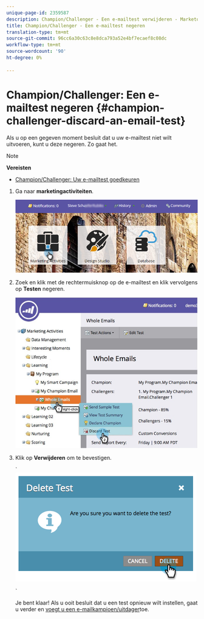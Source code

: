 ```yaml
---
unique-page-id: 2359587
description: Champion/Challenger - Een e-mailtest verwijderen - Marketo Docs - Productdocumentatie
title: Champion/Challenger - Een e-mailtest negeren
translation-type: tm+mt
source-git-commit: 96cc6a30c63c8e8dca793a52e4bf7ecaef8c08dc
workflow-type: tm+mt
source-wordcount: '90'
ht-degree: 0%

---
```



# Champion/Challenger: Een e-mailtest negeren {#champion-challenger-discard-an-email-test}

Als u op een gegeven moment besluit dat u uw e-mailtest niet wilt uitvoeren, kunt u deze negeren. Zo gaat het.

>[!NOTE]
>
>**Vereisten**
>
>* [Champion/Challenger: Uw e-mailtest goedkeuren](champion-challenger-approve-your-email-test.md)

>



1. Ga naar **marketingactiviteiten**.

   ![](assets/login-marketing-activities-3.png)

1. Zoek en klik met de rechtermuisknop op de e-mailtest en klik vervolgens op **Testen** negeren.

   ![](assets/champion5.jpg)

1. Klik op **Verwijderen** om te bevestigen.

   ` ![](assets/image2014-9-15-14-3a17-3a11.png)

   `

   Je bent klaar! Als u ooit besluit dat u een test opnieuw wilt instellen, gaat u verder en [voegt u een e-mailkampioen/uitdager](add-an-email-champion-challenger.md)toe.

